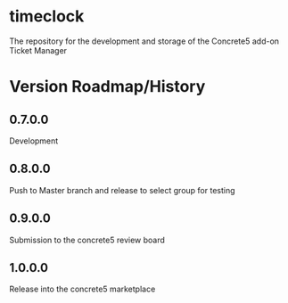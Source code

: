 # timeclock
The repository for the development and storage of the Concrete5 add-on Ticket Manager

# Version Roadmap/History
## 0.7.0.0
  Development
## 0.8.0.0
  Push to Master branch and release to select group for testing
## 0.9.0.0
  Submission to the concrete5 review board
## 1.0.0.0
  Release into the concrete5 marketplace
